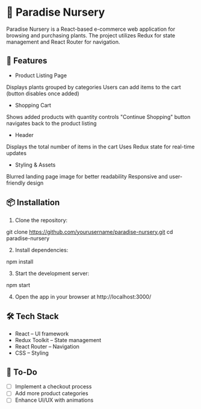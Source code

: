 # 🌿 Paradise Nursery
Paradise Nursery is a React-based e-commerce web application for browsing and purchasing plants. The project utilizes Redux for state management and React Router for navigation.


## 🚀 Features
- Product Listing Page

Displays plants grouped by categories
Users can add items to the cart (button disables once added)

- Shopping Cart

Shows added products with quantity controls
"Continue Shopping" button navigates back to the product listing

- Header

Displays the total number of items in the cart
Uses Redux state for real-time updates

- Styling & Assets

Blurred landing page image for better readability
Responsive and user-friendly design


## 📦 Installation
1. Clone the repository:
   
git clone https://github.com/yourusername/paradise-nursery.git
cd paradise-nursery

2. Install dependencies:
   
npm install

3. Start the development server:
   
npm start

4. Open the app in your browser at http://localhost:3000/


## 🛠 Tech Stack
- React – UI framework
- Redux Toolkit – State management
- React Router – Navigation
- CSS – Styling


## 📌 To-Do
- [ ] Implement a checkout process
- [ ] Add more product categories
- [ ] Enhance UI/UX with animations
